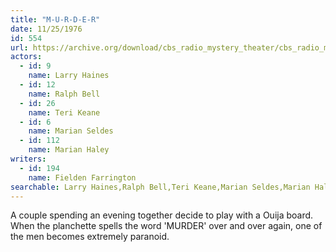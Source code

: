 ```yaml
---
title: "M-U-R-D-E-R"
date: 11/25/1976
id: 554
url: https://archive.org/download/cbs_radio_mystery_theater/cbs_radio_mystery_theater-0551-0600.zip/cbs_radio_mystery_theater-0551-0600%2Fcbsrmt_0554_m_u_r_d_e_r.mp3
actors:  
  - id: 9
    name: Larry Haines  
  - id: 12
    name: Ralph Bell  
  - id: 26
    name: Teri Keane  
  - id: 6
    name: Marian Seldes  
  - id: 112
    name: Marian Haley
writers:  
  - id: 194
    name: Fielden Farrington
searchable: Larry Haines,Ralph Bell,Teri Keane,Marian Seldes,Marian Haley Fielden Farrington
---
```

A couple spending an evening together decide to play with a Ouija board. When the planchette spells the word 'MURDER' over and over again, one of the men becomes extremely paranoid.